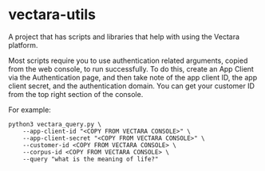 # vectara-utils
A project that has scripts and libraries that help with using the Vectara platform.

Most scripts require you to use authentication related arguments, copied from the web console, to run successfully. To do this, create an App Client via the Authentication page, and then take note of the app client ID, the app client secret, and the authentication domain. You can get your customer ID from the top right section of the console. 

For example:
```
python3 vectara_query.py \
    --app-client-id "<COPY FROM VECTARA CONSOLE>" \
    --app-client-secret "<COPY FROM VECTARA CONSOLE>" \
    --customer-id <COPY FROM VECTARA CONSOLE> \
    --corpus-id <COPY FROM VECTARA CONSOLE> \
    --query "what is the meaning of life?"
```

